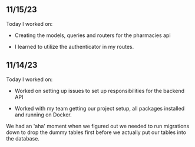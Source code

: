 ## 11/15/23

Today I worked on:

- Creating the models, queries and routers for the pharmacies api

- I learned to utilize the authenticator in my routes.

## 11/14/23

Today I worked on:

- Worked on setting up issues to set up responsibilities for the backend API

- Worked with my team getting our project setup, all packages installed and running on Docker.

We had an 'aha' moment when we figured out we needed to run migrations down to drop the dummy tables first before we actually put our tables into the database.
